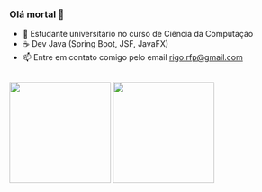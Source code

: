 ### Olá mortal 👋

- 🔭 Estudante universitário no curso de Ciência da Computação
- ☕ Dev Java (Spring Boot, JSF, JavaFX)
- 📫 Entre em contato comigo pelo email rigo.rfp@gmail.com
##

<div>
  <img height="180em" src="https://github-readme-stats.vercel.app/api?username=Rigobertto&show_icons=true&theme=tokyonight" />
   <img height="180em" src="https://github-readme-stats.vercel.app/api/top-langs/?username=Rigobertto&layout=compact&theme=tokyonight" />
</div>
